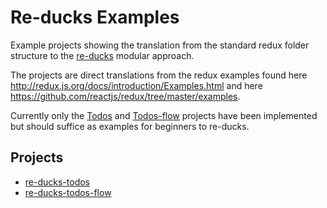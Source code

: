 # Re-ducks Examples
Example projects showing the translation from the standard redux folder structure to the [re-ducks](https://github.com/alexnm/re-ducks) modular approach.

The projects are direct translations from the redux examples found here <http://redux.js.org/docs/introduction/Examples.html> and here <https://github.com/reactjs/redux/tree/master/examples>.

Currently only the [Todos](https://github.com/reactjs/redux/tree/master/examples/todos) and [Todos-flow](https://github.com/reactjs/redux/tree/master/examples/todos-flow) projects have been implemented but should suffice as examples for beginners to re-ducks.

## Projects
*   [re-ducks-todos](https://github.com/jthegedus/re-ducks-examples/tree/master/re-ducks-todos)
*   [re-ducks-todos-flow](https://github.com/jthegedus/re-ducks-examples/tree/master/re-ducks-todos-flow)
